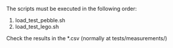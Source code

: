 The scripts must be executed in the following order:
1. load_test_pebble.sh
2. load_test_lego.sh

Check the results in the *.csv (normally at tests/measurements/)
